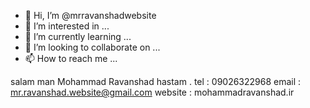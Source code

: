- 👋 Hi, I’m @mrravanshadwebsite
- 👀 I’m interested in ...
- 🌱 I’m currently learning ...
- 💞️ I’m looking to collaborate on ...
- 📫 How to reach me ...

salam man Mohammad Ravanshad hastam .
tel : 09026322968
email : mr.ravanshad.website@gmail.com
website : mohammadravanshad.ir

<!---
mrravanshadwebsite/mrravanshadwebsite is a ✨ special ✨ repository because its `README.md` (this file) appears on your GitHub profile.
You can click the Preview link to take a look at your changes.
--->

